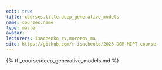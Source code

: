 ```yaml
---
edit: true
title: courses.title.deep_generative_models
name: courses.name
type: master
avatar:
lecturers: isachenko_rv,morozov_ma
site: https://github.com/r-isachenko/2023-DGM-MIPT-course
---
```


{% tf _course/deep_generative_models.md %}
